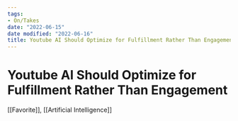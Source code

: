 ```yaml
---
tags:
- On/Takes
date: "2022-06-15"
date modified: "2022-06-16"
title: Youtube AI Should Optimize for Fulfillment Rather Than Engagement
---
```


# Youtube AI Should Optimize for Fulfillment Rather Than Engagement
[[Favorite]], [[Artificial Intelligence]]
